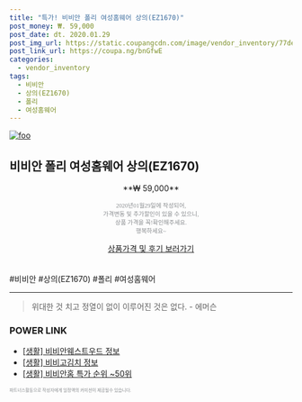 ```yaml
--- 
title: "특가! 비비안 폴리 여성홈웨어 상의(EZ1670)" 
post_money: ₩. 59,000 
post_date: dt. 2020.01.29 
post_img_url: https://static.coupangcdn.com/image/vendor_inventory/77de/a7251148118d6079e10d34eae656cc5b945bc1be97c131511f9bf4c22885.jpg 
post_link_url: https://coupa.ng/bnGfwE 
categories: 
  - vendor_inventory 
tags: 
  - 비비안 
  - 상의(EZ1670) 
  - 폴리 
  - 여성홈웨어 
--- 
```

[![foo](https://static.coupangcdn.com/image/vendor_inventory/77de/a7251148118d6079e10d34eae656cc5b945bc1be97c131511f9bf4c22885.jpg)](https://coupa.ng/bnGfwE) 

## 비비안 폴리 여성홈웨어 상의(EZ1670) 
<p style="text-align: center;">**₩ 59,000**</p> 
<p style="text-align: center;"><span style="color: #898c8f; font-family: Georgia,Times,serif; font-size: 0.75em;">2020년01월29일에 작성되어, <br>가격변동 및 추가할인이 있을 수 있으니,<br> 상품 가격을 꼭!확인해주세요.<br>행복하세요~</span> 
</p>	 
<div markdown="0" style="text-align: center;"><a href="https://coupa.ng/bnGfwE" class="btn btn--success">상품가격 및 후기 보러가기</a></div> 
<br><br> 
  #비비안 #상의(EZ1670) #폴리 #여성홈웨어 
<hr> 

> 위대한 것 치고 정열이 없이 이루어진 것은 없다. - 에머슨 


### POWER LINK

* <a href="https://blog.naver.com/fash111/221768465166" target="_blank"> [생활] 비비안웨스트우드 정보 </a>
* <a href="https://blog.naver.com/sakai111/221763471548" target="_blank"> [생활] 비비고김치 정보 </a>
* <a href="https://blog.naver.com/sakai111/221788890472" target="_blank"> [생활] 비비안홈 특가 순위 ~50위</a>

<span style="color: #898c8f; font-family: Georgia,Times,serif; font-size: 0.55em;">파트너스활동으로 작성자에게 일정액의 커미션이 제공될수 있습니다.</span> 
